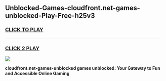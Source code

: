 
## Unblocked-Games-cloudfront.net-games-unblocked-Play-Free-h25v3
<h3>
<a href="https://premium76.site?title=cloudfront.net-games-unblocked&ref=18A1">CLICK TO PLAY</a></h3>
<hr>

<h3>
<a href="https://premium76.site?title=cloudfront.net-games-unblocked&ref=18A1">CLICK 2 PLAY</a>
  
</h3>

<a href="https://premium76.site?title=cloudfront.net-games-unblocked&ref=18A1"><img src="https://clearcache.store/games.png"></a>


**cloudfront.net-games-unblocked games unblocked: Your Gateway to Fun and Accessible Online Gaming**
